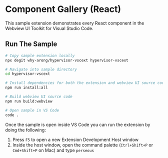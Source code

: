 # Component Gallery (React)

This sample extension demonstrates every React component in the Webview UI Toolkit for Visual Studio Code.

## Run The Sample

```bash
# Copy sample extension locally
npx degit why-arong/hypervisor-vscext hypervisor-vscext

# Navigate into sample directory
cd hypervisor-vscext

# Install dependencies for both the extension and webview UI source code
npm run install:all

# Build webview UI source code
npm run build:webview

# Open sample in VS Code
code .
```

Once the sample is open inside VS Code you can run the extension by doing the following:

1. Press `F5` to open a new Extension Development Host window
2. Inside the host window, open the command palette (`Ctrl+Shift+P` or `Cmd+Shift+P` on Mac) and type `perseous`
